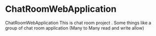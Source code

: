# ChatRoomWebApplication
ChatRoomWebApplication
This is chat room project . Some things like a group of chat room application (Many to Many read and write allow)
